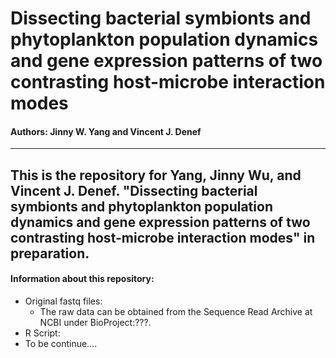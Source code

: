 # Dissecting bacterial symbionts and phytoplankton population dynamics and gene expression patterns of two contrasting host-microbe interaction modes
#### Authors: Jinny W. Yang and Vincent J. Denef

---
This is the repository for Yang, Jinny Wu, and Vincent J. Denef. "Dissecting bacterial symbionts and phytoplankton population dynamics and gene expression patterns of two contrasting host-microbe interaction modes" in preparation.
---

#### Information about this repository:

 - Original fastq files:
    - The raw data can be obtained from the Sequence Read Archive at NCBI under BioProject:???.
 - R Script:
  - To be continue.... 
